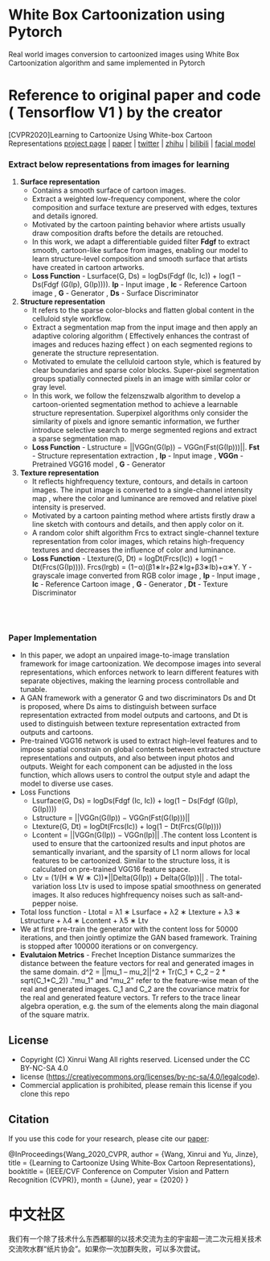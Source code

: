 # White Box Cartoonization using Pytorch
Real world images conversion to cartoonized images using White Box Cartoonization algorithm and same implemented in Pytorch

# Reference to original paper and code ( Tensorflow V1 ) by the creator
[CVPR2020]Learning to Cartoonize Using White-box Cartoon Representations
[project page](https://systemerrorwang.github.io/White-box-Cartoonization/) |   [paper](https://github.com/SystemErrorWang/White-box-Cartoonization/blob/master/paper/06791.pdf) |   [twitter](https://twitter.com/IlIIlIIIllIllII/status/1243108510423896065) |   [zhihu](https://zhuanlan.zhihu.com/p/117422157) |   [bilibili](https://www.bilibili.com/video/av56708333) |  [facial model](https://github.com/SystemErrorWang/FacialCartoonization)

### Extract below representations from images for learning
1. **Surface representation** 
   - Contains a smooth surface of cartoon images. 
   - Extract a weighted low-frequency component, where the color composition and surface texture are preserved with edges, textures and details ignored. 
   - Motivated by the cartoon painting behavior where artists usually draw composition drafts before the details are retouched. 
   - In this work, we adapt a differentiable guided filter **Fdgf** to extract smooth, cartoon-like surface from images, enabling our model to learn structure-level composition and smooth surface that artists have created in cartoon artworks. 
   - **Loss Function** - Lsurface(G, Ds) = logDs(Fdgf (Ic, Ic)) + log(1 − Ds(Fdgf (G(Ip), G(Ip)))). **Ip** - Input image , **Ic** - Reference Cartoon image , **G** - Generator , **Ds** - Surface Discriminator 
2. **Structure representation** 
    - It refers to the sparse color-blocks and flatten global content in the celluloid style workflow. 
    - Extract a segmentation map from the input image and then apply an adaptive coloring algorithm ( Effectively enhances the contrast of images and reduces hazing effect ) on each segmented regions to generate the structure representation. 
    - Motivated to emulate the celluloid cartoon style, which is featured by clear boundaries and sparse color blocks. Super-pixel segmentation groups spatially connected pixels in an image with similar color or gray level. 
    - In this work, we follow the felzenszwalb algorithm to develop a cartoon-oriented segmentation method to achieve a learnable structure representation. Superpixel algorithms only consider the similarity of pixels and ignore semantic information, we further introduce selective search to merge segmented regions and extract a sparse segmentation map. 
    - **Loss Function** - Lstructure = ||VGGn(G(Ip)) − VGGn(Fst(G(Ip)))||. **Fst** - Structure representation extraction , **Ip** - Input image , **VGGn** - Pretrained VGG16 model , **G** - Generator
3. **Texture representation** 
    - It reflects highfrequency texture, contours, and details in cartoon images.  The input image is converted to a single-channel intensity map , where the color and luminance are removed and relative pixel intensity is preserved. 
    - Motivated by a cartoon painting method where artists firstly draw a line sketch with contours and details, and then apply color on it. 
    - A random color shift algorithm Frcs to extract single-channel texture representation from color images, which retains high-frequency textures and decreases the influence of color and luminance. 
    - **Loss Function** - Ltexture(G, Dt) = logDt(Frcs(Ic)) + log(1 − Dt(Frcs(G(Ip)))). Frcs(Irgb) = (1−α)(β1∗Ir+β2∗Ig+β3∗Ib)+α∗Y. Y - grayscale image converted from RGB color image , **Ip** - Input image , **Ic** - Reference Cartoon image , **G** - Generator , **Dt** - Texture Discriminator

<br><br>

### Paper Implementation
- In this paper, we adopt an unpaired image-to-image translation framework for image cartoonization. We decompose images into several representations, which enforces network to learn different features with separate objectives, making the learning process controllable and tunable.
- A GAN framework with a generator G and two discriminators Ds and Dt is proposed, where Ds aims to distinguish between surface representation extracted from model outputs and cartoons, and Dt is used to distinguish between texture representation extracted from outputs and cartoons.
- Pre-trained VGG16 network is used to extract high-level features and to impose spatial constrain on global contents between extracted structure representations and outputs, and also between input photos and outputs. Weight for each component can be adjusted in the loss function, which allows users to control the output style and adapt the model to diverse use cases.
- Loss Functions
  - Lsurface(G, Ds) = logDs(Fdgf (Ic, Ic)) + log(1 − Ds(Fdgf (G(Ip), G(Ip))))
  - Lstructure = ||VGGn(G(Ip)) − VGGn(Fst(G(Ip)))||
  - Ltexture(G, Dt) = logDt(Frcs(Ic)) + log(1 − Dt(Frcs(G(Ip))))
  - Lcontent = ||VGGn(G(Ip)) − VGGn(Ip)|| .The content loss Lcontent is used to ensure that the cartoonized results and input photos are semantically invariant, and the sparsity of L1 norm allows for local features to be cartoonized. Similar to the structure loss, it is calculated on pre-trained VGG16 feature space.
  - Ltv = (1/(H ∗ W ∗ C))*||Delta(G(Ip)) + Delta(G(Ip))|| . The total-variation loss Ltv is used to impose spatial smoothness on generated images. It also reduces highfrequency noises such as salt-and-pepper noise.
- Total loss function - Ltotal = λ1 ∗ Lsurface + λ2 ∗ Ltexture + λ3 ∗ Lstructure + λ4 ∗ Lcontent + λ5 ∗ Ltv
- We at first pre-train the generator with the content loss for 50000 iterations, and then jointly optimize the GAN based framework. Training is stopped after 100000 iterations or on convergency.
- **Evalutaion Metrics** - Frechet Inception Distance summarizes the distance between the feature vectors for real and generated images in the same domain. d^2 = ||mu_1 – mu_2||^2 + Tr(C_1 + C_2 – 2 * sqrt(C_1*C_2)) ."mu_1" and "mu_2" refer to the feature-wise mean of the real and generated images. C_1 and C_2 are the covariance matrix for the real and generated feature vectors. Tr refers to the trace linear algebra operation, e.g. the sum of the elements along the main diagonal of the square matrix.

## License
- Copyright (C) Xinrui Wang All rights reserved. Licensed under the CC BY-NC-SA 4.0 
- license (https://creativecommons.org/licenses/by-nc-sa/4.0/legalcode).
- Commercial application is prohibited, please remain this license if you clone this repo

## Citation

If you use this code for your research, please cite our [paper](https://systemerrorwang.github.io/White-box-Cartoonization/):

@InProceedings{Wang_2020_CVPR,
author = {Wang, Xinrui and Yu, Jinze},
title = {Learning to Cartoonize Using White-Box Cartoon Representations},
booktitle = {IEEE/CVF Conference on Computer Vision and Pattern Recognition (CVPR)},
month = {June},
year = {2020}
}


# 中文社区

我们有一个除了技术什么东西都聊的以技术交流为主的宇宙超一流二次元相关技术交流吹水群“纸片协会”。如果你一次加群失败，可以多次尝试。
